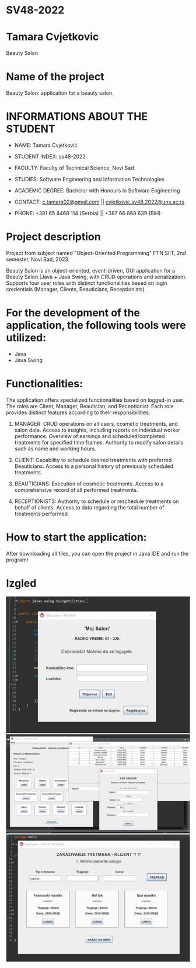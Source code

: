 # SV48-2022
# Tamara Cvjetkovic


Beauty Salon


# Name of the project
Beauty Salon: application for a beauty salon.


# INFORMATIONS ABOUT THE STUDENT
- NAME: Tamara Cvjetković
- STUDENT INDEX: sv48-2022
- FACULTY: Faculty of Technical Science, Novi Sad
- STUDIES: Software Engineering and Information Technologies 
- ACADEMIC DEGREE: Bachelor with Honours in Software Engineering

- CONTACT: c.tamara02@gmail.com || cvjetkovic.sv48.2022@uns.ac.rs
- PHONE: +381 65 4468 114 (Serbia) || +387 66 868 639 (BiH)


# Project description
Project from subject named "Object-Oriented Programming"
FTN SIIT, 2nd semester, Novi Sad, 2023.

Beauty Salon is an object-oriented, event-driven, GUI application for a Beauty Salon (Java + Java Swing, with CRUD operations and serialization). Supports four user roles with distinct functionalities based on login credentials (Manager, Clients, Beauticians, Receptionists).


# For the development of the application, the following tools were utilized:
- Java
- Java Swing


# Functionalities:
The application offers specialized functionalities based on logged-in user. The roles are Client, Manager, Beautician, and Receptionist. Each role provides distinct features according to their responsibilities:

1) MANAGER:
CRUD operations on all users, cosmetic treatments, and salon data.
Access to insights, including reports on individual worker performance.
Overview of earnings and scheduled/completed treatments for specified time frames.
Authority to modify salon details such as name and working hours.
2) CLIENT:
Capability to schedule desired treatments with preferred Beauticians.
Access to a personal history of previously scheduled treatments.

3) BEAUTICIANS:
Execution of cosmetic treatments.
Access to a comprehensive record of all performed treatments.

4) RECEPTIONISTS:
Authority to schedule or reschedule treatments on behalf of clients.
Access to data regarding the total number of treatments performed.


# How to start the application:
After downloading all files, you can open the project in Java IDE and run the program/


# Izgled
![Screenshot](screenshot1.png)
![Screenshot](screenshot2.png)
![Screenshot](screenshot3.png)